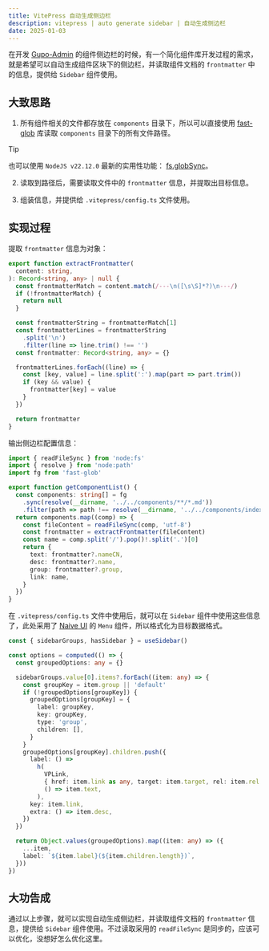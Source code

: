 ```yaml
---
title: VitePress 自动生成侧边栏
description: vitepress | auto generate sidebar | 自动生成侧边栏
date: 2025-01-03
---
```


在开发 [Gupo-Admin](https://demo.group-ds.com/dev-business-kits-docs/components/) 的组件侧边栏的时候，有一个简化组件库开发过程的需求，就是希望可以自动生成组件区块下的侧边栏，并读取组件文档的 `frontmatter` 中的信息，提供给 `Sidebar` 组件使用。

## 大致思路

1. 所有组件相关的文件都存放在 `components` 目录下，所以可以直接使用 [fast-glob](https://github.com/mrmlnc/fast-glob) 库读取 `components` 目录下的所有文件路径。

> [!TIP]
> 也可以使用 `NodeJS v22.12.0` 最新的实用性功能： [fs.globSync](https://nodejs.org/docs/v22.12.0/api/fs.html#fsglobsyncpattern-options)。

2. 读取到路径后，需要读取文件中的 `frontmatter` 信息，并提取出目标信息。

3. 组装信息，并提供给 `.vitepress/config.ts` 文件使用。

## 实现过程

提取 `frontmatter` 信息为对象：

```ts
export function extractFrontmatter(
  content: string,
): Record<string, any> | null {
  const frontmatterMatch = content.match(/---\n([\s\S]*?)\n---/)
  if (!frontmatterMatch) {
    return null
  }

  const frontmatterString = frontmatterMatch[1]
  const frontmatterLines = frontmatterString
    .split('\n')
    .filter(line => line.trim() !== '')
  const frontmatter: Record<string, any> = {}

  frontmatterLines.forEach((line) => {
    const [key, value] = line.split(':').map(part => part.trim())
    if (key && value) {
      frontmatter[key] = value
    }
  })

  return frontmatter
}
```

输出侧边栏配置信息：

```ts
import { readFileSync } from 'node:fs'
import { resolve } from 'node:path'
import fg from 'fast-glob'

export function getComponentList() {
  const components: string[] = fg
    .sync(resolve(__dirname, '../../components/**/*.md'))
    .filter(path => path !== resolve(__dirname, '../../components/index.md'))
  return components.map((comp) => {
    const fileContent = readFileSync(comp, 'utf-8')
    const frontmatter = extractFrontmatter(fileContent)
    const name = comp.split('/').pop()!.split('.')[0]
    return {
      text: frontmatter?.nameCN,
      desc: frontmatter?.name,
      group: frontmatter?.group,
      link: name,
    }
  })
}
```

在 `.vitepress/config.ts` 文件中使用后，就可以在 `Sidebar` 组件中使用这些信息了，此处采用了 [Naive UI](https://www.naiveui.com/zh-CN/os-theme/components/menu) 的 `Menu` 组件，所以格式化为目标数据格式。

```ts
const { sidebarGroups, hasSidebar } = useSidebar()

const options = computed(() => {
  const groupedOptions: any = {}

  sidebarGroups.value[0].items?.forEach((item: any) => {
    const groupKey = item.group || 'default'
    if (!groupedOptions[groupKey]) {
      groupedOptions[groupKey] = {
        label: groupKey,
        key: groupKey,
        type: 'group',
        children: [],
      }
    }
    groupedOptions[groupKey].children.push({
      label: () =>
        h(
          VPLink,
          { href: item.link as any, target: item.target, rel: item.rel },
          () => item.text,
        ),
      key: item.link,
      extra: () => item.desc,
    })
  })

  return Object.values(groupedOptions).map((item: any) => ({
    ...item,
    label: `${item.label}(${item.children.length})`,
  }))
})
```

## 大功告成

通过以上步骤，就可以实现自动生成侧边栏，并读取组件文档的 `frontmatter` 信息，提供给 `Sidebar` 组件使用。不过读取采用的 `readFileSync` 是同步的，应该可以优化，没想好怎么优化这里。
